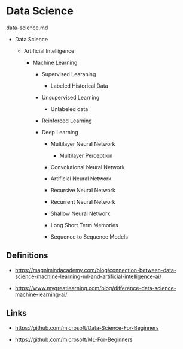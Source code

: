 # Data Science

data-science.md

*   Data Science

    *   Artificial Intelligence

        *   Machine Learning

            *   Supervised Learaning

                *   Labeled Historical Data
            
            *   Unsupervised Learning

                *   Unlabeled data

            *   Reinforced Learning

            *   Deep Learning

                *   Multilayer Neural Network

                    *   Multilayer Perceptron

                *   Convolutional Neural Network
                
                *   Artificial Neural Network

                *   Recursive Neural Network

                *   Recurrent Neural Network

                *   Shallow Neural Network

                *   Long Short Term Memories

                *   Sequence to Sequence Models

## Definitions

*   https://magnimindacademy.com/blog/connection-between-data-science-machine-learning-ml-and-artificial-intelligence-ai/

*   https://www.mygreatlearning.com/blog/difference-data-science-machine-learning-ai/


## Links

*   https://github.com/microsoft/Data-Science-For-Beginners

*   https://github.com/microsoft/ML-For-Beginners

